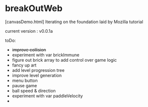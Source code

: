 # breakOutWeb
[canvasDemo.html]
Iterating on the foundation laid by Mozilla tutorial

current version : v0.0.1a

toDo:
- ~~improve collision~~
- experiment with var brickImmune
- figure out brick array to add control over game logic
- fancy up art
- add level progression tree
- improve level generation
- menu button
- pause game
- ball speed & direction
- experiment with var paddleVelocity
-
